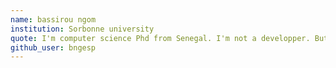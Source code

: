 ```yaml
---
name: bassirou ngom
institution: Sorbonne university
quote: I'm computer science Phd from Senegal. I'm not a developper. But i like to code:-)
github_user: bngesp
---
```

